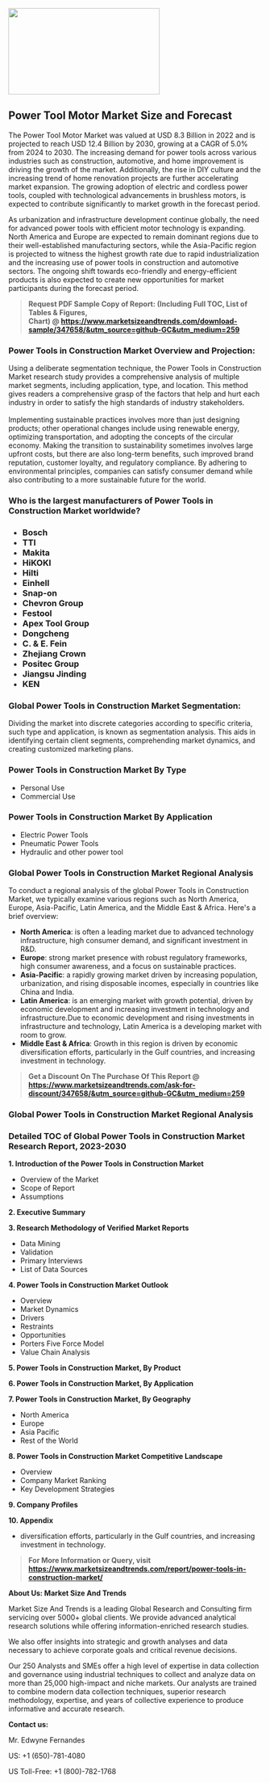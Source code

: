 <p><img class="alignnone size-medium wp-image-20088" src="https://ffe5etoiles.com/wp-content/uploads/2024/12/MST1-300x171.png" alt="" width="300" height="171" /></p><h2>Power Tool Motor Market Size and Forecast</h2><p>The Power Tool Motor Market was valued at USD 8.3 Billion in 2022 and is projected to reach USD 12.4 Billion by 2030, growing at a CAGR of 5.0% from 2024 to 2030. The increasing demand for power tools across various industries such as construction, automotive, and home improvement is driving the growth of the market. Additionally, the rise in DIY culture and the increasing trend of home renovation projects are further accelerating market expansion. The growing adoption of electric and cordless power tools, coupled with technological advancements in brushless motors, is expected to contribute significantly to market growth in the forecast period.</p><p>As urbanization and infrastructure development continue globally, the need for advanced power tools with efficient motor technology is expanding. North America and Europe are expected to remain dominant regions due to their well-established manufacturing sectors, while the Asia-Pacific region is projected to witness the highest growth rate due to rapid industrialization and the increasing use of power tools in construction and automotive sectors. The ongoing shift towards eco-friendly and energy-efficient products is also expected to create new opportunities for market participants during the forecast period.</p></p><blockquote id="" class=""><strong>Request PDF Sample Copy of Report: (Including Full TOC, List of Tables &amp; Figures, Chart)&nbsp;@&nbsp;<strong><a href="https://www.marketsizeandtrends.com/download-sample/347658/&utm_source=github-GC&utm_medium=259" target="_blank">https://www.marketsizeandtrends.com/download-sample/347658/&utm_source=github-GC&utm_medium=259</a></strong></strong></blockquote><h3 id="" class="">Power Tools in Construction Market&nbsp;Overview and Projection:</h3><p id="" class="">Using a deliberate segmentation technique, the Power Tools in Construction Market research study provides a comprehensive analysis of multiple market segments, including application, type, and location. This method gives readers a comprehensive grasp of the factors that help and hurt each industry in order to satisfy the high standards of industry stakeholders. <br /> <br />Implementing sustainable practices involves more than just designing products; other operational changes include using renewable energy, optimizing transportation, and adopting the concepts of the circular economy. Making the transition to sustainability sometimes involves large upfront costs, but there are also long-term benefits, such improved brand reputation, customer loyalty, and regulatory compliance. By adhering to environmental principles, companies can satisfy consumer demand while also contributing to a more sustainable future for the world.</p><h3 id="" class="">Who is the largest manufacturers of&nbsp;Power Tools in Construction Market worldwide?</h3><h3 class=""><p><ul><li>Bosch </li><li> TTI </li><li> Makita </li><li> HiKOKI </li><li> Hilti </li><li> Einhell </li><li> Snap-on </li><li> Chevron Group </li><li> Festool </li><li> Apex Tool Group </li><li> Dongcheng </li><li> C. & E. Fein </li><li> Zhejiang Crown </li><li> Positec Group </li><li> Jiangsu Jinding </li><li> KEN</li></ul></p></h3><h3 id="" class="">Global&nbsp;Power Tools in Construction Market Segmentation:</h3><p id="" class="">Dividing the market into discrete categories according to specific criteria, such type and application, is known as segmentation analysis. This aids in identifying certain client segments, comprehending market dynamics, and creating customized marketing plans.</p><h3 id="" class="">Power Tools in Construction Market&nbsp;By Type</h3><p><p><ul><li>Personal Use</li><li> Commercial Use</p></li></ul></p></p><h3 id="" class="">Power Tools in Construction Market&nbsp;By Application</h3><p class=""><p><ul><li>Electric Power Tools</li><li> Pneumatic Power Tools</li><li> Hydraulic and other power tool</li></ul></p></p><h3 id="" class="">Global Power Tools in Construction Market Regional Analysis</h3><p id="" class="">To conduct a regional analysis of the global Power Tools in Construction Market, we typically examine various regions such as North America, Europe, Asia-Pacific, Latin America, and the Middle East &amp; Africa. Here's a brief overview:</p><ul><li><strong>North America</strong>: is often a leading market due to advanced technology infrastructure, high consumer demand, and significant investment in R&amp;D.</li><li><strong>Europe</strong>: strong market presence with robust regulatory frameworks, high consumer awareness, and a focus on sustainable practices.</li><li><strong>Asia-Pacific</strong>: a rapidly growing market driven by increasing population, urbanization, and rising disposable incomes, especially in countries like China and India.</li><li><strong>Latin America</strong>: is an emerging market with growth potential, driven by economic development and increasing investment in technology and infrastructure.Due to economic development and rising investments in infrastructure and technology, Latin America is a developing market with room to grow.</li><li><strong>Middle East &amp; Africa</strong>: Growth in this region is driven by economic diversification efforts, particularly in the Gulf countries, and increasing investment in technology.</li></ul><blockquote id="" class=""><strong>Get a Discount On The Purchase Of This Report @ <strong><a href="https://www.marketsizeandtrends.com/ask-for-discount/347658/&utm_source=github-GC&utm_medium=259" target="_blank">https://www.marketsizeandtrends.com/ask-for-discount/347658/&utm_source=github-GC&utm_medium=259</a></strong></strong></blockquote><h3 id="" class="">Global Power Tools in Construction Market Regional Analysis</h3><h3 id="" class="">Detailed TOC of Global Power Tools in Construction Market Research Report, 2023-2030</h3><p id="" class=""><strong>1. Introduction of the Power Tools in Construction Market</strong></p><ul><li>Overview of the Market</li><li>Scope of Report</li><li>Assumptions</li></ul><p id="" class=""><strong>2. Executive Summary</strong></p><p id="" class=""><strong>3. Research Methodology of Verified Market Reports</strong></p><ul><li>Data Mining</li><li>Validation</li><li>Primary Interviews</li><li>List of Data Sources</li></ul><p id="" class=""><strong>4. Power Tools in Construction Market Outlook</strong></p><ul><li>Overview</li><li>Market Dynamics</li><li>Drivers</li><li>Restraints</li><li>Opportunities</li><li>Porters Five Force Model</li><li>Value Chain Analysis</li></ul><p id="" class=""><strong>5. Power Tools in Construction Market, By Product</strong></p><p id="" class=""><strong>6. Power Tools in Construction Market, By Application</strong></p><p id="" class=""><strong>7. Power Tools in Construction Market, By Geography</strong></p><ul><li>North America</li><li>Europe</li><li>Asia Pacific</li><li>Rest of the World</li></ul><p id="" class=""><strong>8. Power Tools in Construction Market Competitive Landscape</strong></p><ul><li>Overview</li><li>Company Market Ranking</li><li>Key Development Strategies</li></ul><p id="" class=""><strong>9. Company Profiles</strong></p><p id="" class=""><strong>10. Appendix</strong></p><ul><li>diversification efforts, particularly in the Gulf countries, and increasing investment in technology.</li></ul><blockquote id="" class=""><strong>For More Information or Query, visit <strong><strong><a href="https://www.marketsizeandtrends.com/report/power-tools-in-construction-market/" target="_blank">https://www.marketsizeandtrends.com/report/power-tools-in-construction-market/</a></strong></strong></strong></blockquote><p id="" class=""><strong>About Us: Market Size And Trends</strong></p><p id="" class="">Market Size And Trends is a leading Global Research and Consulting firm servicing over 5000+ global clients. We provide advanced analytical research solutions while offering information-enriched research studies.</p><p id="" class="">We also offer insights into strategic and growth analyses and data necessary to achieve corporate goals and critical revenue decisions.</p><p id="" class="">Our 250 Analysts and SMEs offer a high level of expertise in data collection and governance using industrial techniques to collect and analyze data on more than 25,000 high-impact and niche markets. Our analysts are trained to combine modern data collection techniques, superior research methodology, expertise, and years of collective experience to produce informative and accurate research.</p><p id="" class=""><strong>Contact us:</strong></p><p id="" class="">Mr. Edwyne Fernandes</p><p id="" class="">US: +1 (650)-781-4080</p><p id="" class="">US Toll-Free: +1 (800)-782-1768</p>
